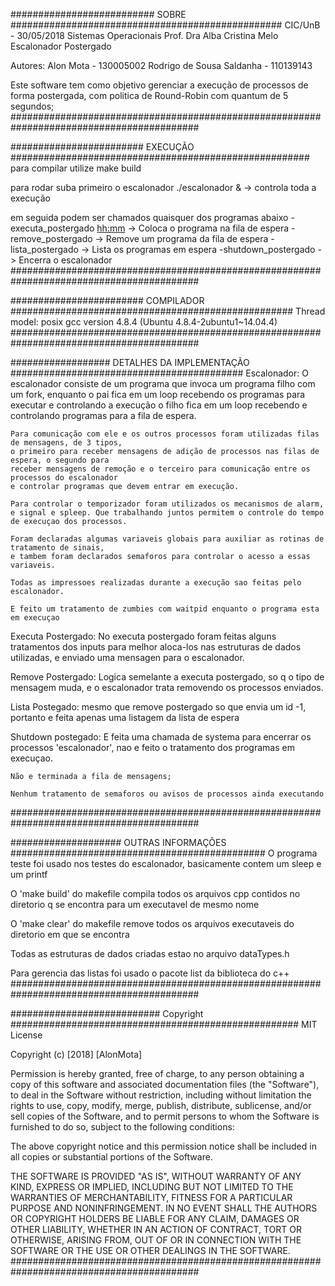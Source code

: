 ##########################   SOBRE   #################################################
CIC/UnB - 30/05/2018
Sistemas Operacionais
Prof. Dra Alba Cristina Melo
Escalonador Postergado

Autores: 
    Alon Mota - 130005002
    Rodrigo de Sousa Saldanha - 110139143

Este software tem como objetivo gerenciar a execução de processos de forma postergada,
com politica de Round-Robin com quantum de 5 segundos;
##########################################################################################




########################   EXECUÇÃO   ######################################################
para compilar utilize
    make build

para rodar suba primeiro o escalonador
    ./escalonador &    -> controla toda a execução

em seguida podem ser chamados quaisquer dos programas abaixo
    -executa_postergado <hh:mm> <copias> <pri> <arquivo>     -> Coloca o programa na fila de espera
    -remove_postergado <idJob>      -> Remove um programa da fila de espera
    -lista_postergado               -> Lista os programas em espera
    -shutdown_postergado            -> Encerra o escalonador
##########################################################################################


########################   COMPILADOR   ###################################################
Thread model: posix
gcc version 4.8.4 (Ubuntu 4.8.4-2ubuntu1~14.04.4)
##########################################################################################


##################   DETALHES DA IMPLEMENTAÇÃO  ##########################################
Escalonador:
    O escalonador consiste de um programa que invoca um programa filho com um fork,
    enquanto o pai fica em um loop recebendo os programas para executar e controlando a execução
    o filho fica em um loop recebendo e controlando programas para a fila de espera.

    Para comunicação com ele e os outros processos foram utilizadas filas de mensagens, de 3 tipos,
    o primeiro para receber mensagens de adição de processos nas filas de espera, o segundo para 
    receber mensagens de remoção e o terceiro para comunicação entre os processos do escalonador
    e controlar programas que devem entrar em execução.

    Para controlar o temporizador foram utilizados os mecanismos de alarm, e signal e spleep. Que trabalhando juntos permitem o controle do tempo de execuçao dos processos.

    Foram declaradas algumas variaveis globais para auxiliar as rotinas de tratamento de sinais,
    e tambem foram declarados semaforos para controlar o acesso a essas variaveis.

    Todas as impressoes realizadas durante a execução sao feitas pelo escalonador.

    E feito um tratamento de zumbies com waitpid enquanto o programa esta em execuçao

Executa Postergado:
    No executa postergado foram feitas alguns tratamentos dos inputs para melhor aloca-los nas
    estruturas de dados utilizadas, e enviado uma mensagen para o escalonador.

Remove Postergado:
    Logica semelante a executa postergado, so q o tipo de mensagem muda, e o escalonador trata 
    removendo os processos enviados.

Lista Postegado:
    mesmo que remove postergado so que envia um id -1, portanto e feita apenas uma listagem
    da lista de espera

Shutdown postegado:
    E feita uma chamada de systema para encerrar os processos 'escalonador', nao e feito o 
    tratamento dos programas em execuçao.

    Não e terminada a fila de mensagens;

    Nenhum tratamento de semaforos ou avisos de processos ainda executando
##########################################################################################


####################   OUTRAS INFORMAÇÕES   ##############################################
O programa teste foi usado nos testes do escalonador, basicamente contem um sleep e um printf

O 'make build' do makefile compila todos os arquivos cpp contidos no diretorio q se encontra 
para um executavel de mesmo nome

O 'make clear' do makefile remove todos os arquivos executaveis do diretorio em que se encontra

Todas as estruturas de dados criadas estao no arquivo dataTypes.h

Para gerencia das listas foi usado o pacote list da biblioteca do c++
##########################################################################################



########################### Copyright ####################################################
MIT License

Copyright (c) [2018] [AlonMota]

Permission is hereby granted, free of charge, to any person obtaining a copy
of this software and associated documentation files (the "Software"), to deal
in the Software without restriction, including without limitation the rights
to use, copy, modify, merge, publish, distribute, sublicense, and/or sell
copies of the Software, and to permit persons to whom the Software is
furnished to do so, subject to the following conditions:

The above copyright notice and this permission notice shall be included in all
copies or substantial portions of the Software.

THE SOFTWARE IS PROVIDED "AS IS", WITHOUT WARRANTY OF ANY KIND, EXPRESS OR
IMPLIED, INCLUDING BUT NOT LIMITED TO THE WARRANTIES OF MERCHANTABILITY,
FITNESS FOR A PARTICULAR PURPOSE AND NONINFRINGEMENT. IN NO EVENT SHALL THE
AUTHORS OR COPYRIGHT HOLDERS BE LIABLE FOR ANY CLAIM, DAMAGES OR OTHER
LIABILITY, WHETHER IN AN ACTION OF CONTRACT, TORT OR OTHERWISE, ARISING FROM,
OUT OF OR IN CONNECTION WITH THE SOFTWARE OR THE USE OR OTHER DEALINGS IN THE
SOFTWARE.
##########################################################################################
